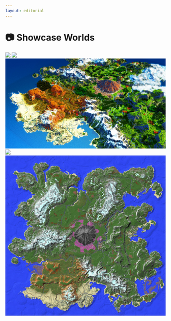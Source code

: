 ```yaml
---
layout: editorial
---
```


# 📷 Showcase Worlds

![](.gitbook/assets/K.png) ![](.gitbook/assets/a.png) ![](<.gitbook/assets/3 (1).jpg>) ![](.gitbook/assets/23.png) ![](.gitbook/assets/20220315telotorm.jpg)
